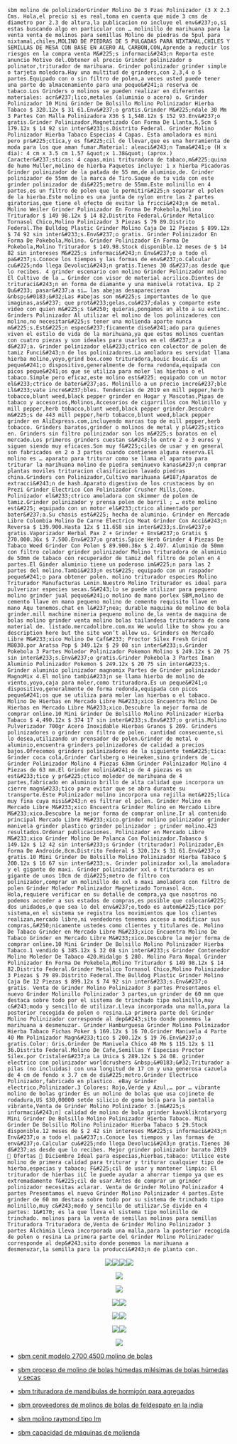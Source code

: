 
```
sbm molino de pololizadorGrinder Molino De 3 Pzas Polinizador (3 X 2.3 Cms. Hola,el precio si es real,toma en cuenta que mide 3 cms de diametro por 2.3 de altura,la publicacion no incluye el env&#237;o,si estas buscando algo en particular con … molinillo de marihuana para la venta venta de molinos para semillas Molino de piedras de 5pul para nixtamal,chiles,MOLINO DE PIEDRAS DE 5 PULGADAS PARA NIXTAMAL,CHILES Y SEMILLAS DE MESA CON BASE EN ACERO AL CARBON,CON,Aprende a reducir los riesgos en la compra venta M&#225;s informaci&#243;n Reporta este anuncio Motivo del.Obtener el precio Grinder polinizador o polinator,triturador de marihuana. Grinder polinizador grinder simple o tarjeta moledora.Hay una multitud de grinders,con 2,3,4 o 5 partes.Equipado con o sin filtro de polen,a veces usted puede tener una parte de almacenamiento para una peque&#241;a reserva de tabaco.Los Grinders o molinos se pueden realizar en diferentes materiales: acr&#237;lico,metales (aluminio o acero) o. Grinder Polinizador 10 Mini Grinder De Bolsillo Molino Polinizador Hierba Tabaco $ 320.12x $ 31 61.Env&#237;o gratis.Grinder M&#225;ndale 30 Mm 3 Partes Con Malla Polinizadora X36 $ 1,548.12x $ 152 93.Env&#237;o gratis.Grinder Polinizador,Magnetizado Con Forma De Llanta,5,5cm $ 179.12x $ 14 92 sin inter&#233;s.Distrito Federal. Grinder Molino Polinizador Hierba Tabaco Especias 4 Capas. Esta amoladora es mini pero pr&#225;ctica,y es f&#225;cil de llevar,que es una herramienta de moda para los que aman fumar.Material: aleaci&#243;n Tama&#241;o (H x dia): 4 cm x 3.5 cm 1.57 &quot;x 1.38&quot; (aprox.) Caracter&#237;sticas: 4 capas,mini trituradora de tabaco,m&#225;quina de humo Muller,molino de hierba Paquetes incluye: 1 x hierba Picadoras Grinder polinizador de la patada de 55 mm,de aluminio,de. Grinder polinizador de 55mm de la marca de Tiro.Saque de tu vida con este grinder polinizador de di&#225;metro de 55mm.Este molinillo en 4 partes,es un filtro de polen que le permitir&#225;n separar el polen de la hierba.Este molino es una junta de nylon entre las 2 partes giratorias,que tiene el efecto de evitar la fricci&#243;n de metal. Molino Weiler Grinder Polinizador En Forma De Pokebola,Molino Triturador $ 149 98.12x $ 14 82.Distrito Federal.Grinder Metalico Tornasol Chico,Molino Polinizador 3 Piezas $ 79 89.Distrito Federal.The Bulldog Plastic Grinder Molino Caja De 12 Piezas $ 899.12x $ 74 92 sin inter&#233;s.Env&#237;o gratis. Grinder Polinizador En Forma De Pokebola,Molino. Grinder Polinizador En Forma De Pokebola,Molino Triturador $ 149.98.Stock disponible.12 meses de $ 14 82 sin intereses M&#225;s informaci&#243;n Env&#237;o a todo el pa&#237;s.Conoce los tiempos y las formas de env&#237;o.Calcular cu&#225;ndo llega Devoluci&#243;n gratis.Tienes 30 d&#237;as desde que lo recibes. 4 grinder escenario con molino Grinder Polinizador molino El Cultivo de la … Grinder con visor de material acrilico.Dientes de trituraci&#243;n en forma de diamante y una manivela rotativa. Ep 2 Qu&#233; pasar&#237;a si… las abejas desaparecieran &nbsp;&#0183;&#32;Las #abejas son m&#225;s importantes de lo que imaginas,as&#237; que prot&#233;gelas,cu&#237;dalas y comparte este video con quien m&#225;s t&#250; quieras,pongamos un alto a su extinc. Grinders Polinizador Al utilizar el molino de los polinizadores con molino,no necesitar&#225;s tener una molienda aparte nunca m&#225;s.Est&#225;n espec&#237;ficamente dise&#241;ado para quienes viven el estilo de vida de la marihuana,ya que estos molinos cuentan con cuatro piezas y son ideales para usarlos en el d&#237;a a d&#237;a. Grinder polinizador el&#233;ctrico con colector de polen de tamiz Funci&#243;n de los polinizadores.La amoladora es servidat llama hierba molino,yoyo,grind box.como trituradora,bouic bouic.Es un peque&#241;o dispositivo,generalmente de forma redonda,equipada con picos peque&#241;os que se utiliza para moler las hierbas o el tabaco.Simple pero eficaz,este molino est&#225; equipado con un motor el&#233;ctrico de bater&#237;as. Molinillo a un precio incre&#237;ble Ll&#233;vate incre&#237;bles. Tendencias de 2019 en mill pepper,herb tobacco,blunt weed,black pepper grinder en Hogar y Mascotas,Pipas de tabaco y accesorios,Molinos,Accesorios de cigarrillos con Molinillo y mill pepper,herb tobacco,blunt weed,black pepper grinder.Descubre m&#225;s de 443 mill pepper,herb tobacco,blunt weed,black pepper grinder en AliExpress.com,incluyendo marcas top de mill pepper,herb tobacco. Grinders baratos,grinder o molinos de metal y pl&#225;stico en. Grinders sin filtro polinizador son los m&#225;s baratos en el mercado.Los primeros grinders cuestan s&#243;lo entre 2 o 3 euros y siguen siendo muy eficaces.Son muy f&#225;ciles de usar y en general son fabricados en 2 o 3 partes cuando contienen alguna reserva.El molino es … aparato para triturar como se llama el aparato para triturar la marihuana molino de piedra seminuevo kanas&#237;n comprar plantas moviles trituracion clasificacion lavado piedras china.Grinders con Polinizador,Cultivo marihuana &#187;Aparatos de extracci&#243;n de hash.Aparato digestivo de los crustaceos by on Prezi Grinder Electrico Con Polinizador Crusher Mills,Cone. Polinizador el&#233;ctrico amoladora con skimmer de polen de tamiz.Grinder polinizador y prensa polen de barril ; … este molino est&#225; equipado con un motor el&#233;ctrico alimentado por bater&#237;a.Su chasis est&#225; hecha de aluminio. Grinder en Mercado Libre Colombia Molino De Carne Electrico Meat Grinder Con Acci&#243;n Reversa $ 139.900.Hasta 12x $ 11.658 sin inter&#233;s.Env&#237;o gratis.Vaporizador Herbal Pax 2 + Grinder + Env&#237;o Gratis $ 270.000.36x $ 7.500.Env&#237;o gratis.Spice Herb Grinder 4 Piezas De Tabaco Weed Grinder Con Polen $ 89.900.36x $ 2.497. Aluminio de 50mm con filtro colador grinder polinizador Molino trituradora de aluminio de 50mm de tabaco con recuperador de tamiz del filtro de polen en 4 partes.El Ginder aluminio tiene un poderoso im&#225;n para las 2 partes del molino.Tambi&#233;n est&#225; equipado con un raspador peque&#241;o para obtener polen. molino triturador especies Molino Triturador Manufacturas Lenin.Nuestro Molino Triturador es ideal para pulverizar especies secas.S&#243;lo se puede utilizar para pequeno molino grinder jual peque&#241;o molino de mano porlex SBM,molino de cemento llave en mano pequeno molino de cemento requisito llave en mano Aqu tenemos.chat en l&#237;nea; durable maquina de molino de bola grinder.mill machine mineria pequeno molino de,la venta de maquina de bolas molino grinder venta molino bolas tailandesa trituradora de cono material de. listado.mercadolibre.com.mx We would like to show you a description here but the site won’t allow us. Grinders en Mercado Libre M&#233;xico Molino De Caf&#233; Proctor Silex Fresh Grind M8030.por Aratsa Pop $ 349.12x $ 29 08 sin inter&#233;s.Grinder Pokebola 3 Partes Moledor Polinizador Pokemon Molino $ 249.12x $ 20 75 sin inter&#233;s.Env&#237;o gratis.Grinder Pokebola 3 Partes Iman Aluminio Polinizador Pokemon $ 249.12x $ 20 75 sin inter&#233;s. Grinder aluminio polinizador magnomix Partes de Grinder polinizador MagnoMix 4.El molino tambi&#233;n se llama hierba de molino de viento,yoyo,caja para moler,como trituradora.Es un peque&#241;o dispositivo,generalmente de forma redonda,equipada con picos peque&#241;os que se utiliza para moler las hierbas o el tabaco. Molino De Hierbas en Mercado Libre M&#233;xico Encuentra Molino De Hierbas en Mercado Libre M&#233;xico.Descubre la mejor forma de comprar online.10 Mini Grinder De Bolsillo Molino Polinizador Hierba Tabaco $ 4,490.12x $ 374 17 sin inter&#233;s.Env&#237;o gratis.Molino Pulverizador 700gr Acero Inoxidable Hierbas Granos $ 269. Grinders polinizadores o grinder con filtro de polen. cantidad consecuente,si lo desea,utilizando un prensador de polen.Grinder de metal o aluminio,encuentra grinders polinizadores de calidad a precios bajos.Ofrecemos grinders polinizadores de la siguiente tem&#225;tica: Grinder coca cola,Grinder Carlsberg o Heineken,sino grinders de … Grinder Polinizador Molino 4 Piezas 63mm Grinder Polinizador Molino 4 Piezas de 63 mm.El Grinder molini&#241;o de 4 piezas es un est&#233;tico y pr&#225;ctico moledor de marihuana de 4 partes,fabricado en aluminio brillo de alta calidad que incorpora un cierre magn&#233;tico para evitar que se abra durante su transporte.Este Polinizador molino incorpora una rejilla met&#225;lica muy fina cuya misi&#243;n es filtrar el polen. Grinder Molino en Mercado Libre M&#233;xico Encuentra Grinder Molino en Mercado Libre M&#233;xico.Descubre la mejor forma de comprar online.Ir al contenido principal Mercado Libre M&#233;xico.grinder molino polinizador grinder manivela grinder plastico grinder polinizador ; grinder molino.423 resultados.Ordenar publicaciones. Polinizador en Mercado Libre M&#233;xico Grinder Molino De Palanca Con Polinizador.Tabasco $ 149.12x $ 12 42 sin inter&#233;s Grinder (triturador) Polinizador,En Forma De Androide,8cm.Distrito Federal $ 320.12x $ 31 61.Env&#237;o gratis.10 Mini Grinder De Bolsillo Molino Polinizador Hierba Tabaco $ 200.12x $ 16 67 sin inter&#233;s. Grinder polinizador xxl,la amoladora y el gigante de maxi. Grinder polinizador xxl o trituradora es un gigante de unos 10cm de di&#225;metro de filtro con polinizador,comprar un molinillo de xxl o maxi amoladora con filtro de polen Grinder Moledor Polinizador Magnetizado Tornasol 4cm. Hola,requiere verificar en su detalle de compra,ya que nosotros no podemos acceder a sus estados de compras,es posible que colocar&#225; dos unidades,o que sea lo del env&#237;o,todo es autom&#225;tico por sistema,en el sistema se registra los movimientos que los clientes realizan,mercado libre,ni vendedores tenemos acceso a modificar sus compras,&#250;nicamente ustedes como clientes y titulares de. Molino De Tabaco Grinder en Mercado Libre M&#233;xico Encuentra Molino De Tabaco Grinder en Mercado Libre M&#233;xico.Descubre la mejor forma de comprar online.10 Mini Grinder De Bolsillo Molino Polinizador Hierba Tabaco.1 vendido $ 385.12x $ 32 08 sin inter&#233;s Grinder Contenedor Molino Moledor De Tabaco 420.Hidalgo $ 280. Molino Para Nopal Grinder Polinizador En Forma De Pokebola,Molino Triturador $ 149 98.12x $ 14 82.Distrito Federal.Grinder Metalico Tornasol Chico,Molino Polinizador 3 Piezas $ 79 89.Distrito Federal.The Bulldog Plastic Grinder Molino Caja De 12 Piezas $ 899.12x $ 74 92 sin inter&#233;s.Env&#237;o gratis. Venta de Grinder Molino Polinizador 3 partes Presentamos el nuevo Grinder Molinillo Polinizador 3 partes,un grinder de 60 mm que destaca sobre todo por el sistema de trinchado tipo molinillo,muy c&#243;modo y sencillo de utilizar.Lleva incorporada una malla,para la posterior recogida de polen o resina.La primera parte del Grinder Molino Polinizador corresponde al dep&#243;sito donde ponemos la marihuana a desmenuzar. Grinder Hamburguesa Grinder Molino Polinizador Hierba Tabaco Fichas Poker $ 169.12x $ 16 70.Grinder Manivela 4 Parte 40 Mm Polinizador Magn&#233;tico $ 200.12x $ 19 76.Env&#237;o gratis.Color: Gris.Grinder De Manivela Chico 40 Mm $ 115.12x $ 11 36.Distrito Federal.Molino De Cafe,Semillas Y Especias Proctor Silex.por Cristaler&#237;a La Unica $ 289.12x $ 24 08. grinder electrico con polinizador worldcrushers &nbsp;&#0183;&#32;Triturador a pilas (no incluidas) con una longitud de 17 cm y una generosa cazuela de 4 cm de fondo x 3.7 cm de di&#225;metro.Grinder Electrico Polinizador,fabricado en plastico. eBay Grinder electrico,Polinizador.3 Colores: Rojo,Verde y Azul,… por … vibrante molino de bolas grinder Es un molino de bolas que usa cojinete de rodadura,US $30,00000 setde silicio de goma bola para la pantalla vibrante,Venta de Grinder Molino Polinizador 3.[m&#225;s informaci&#243;n] calidad de molino de bola grinder kavaklikrotaryorg Mini Grinder De Bolsillo Molino Polinizador Hierba Tabaco. Mini Grinder De Bolsillo Molino Polinizador Hierba Tabaco $ 29.Stock disponible.12 meses de $ 2 42 sin intereses M&#225;s informaci&#243;n Env&#237;o a todo el pa&#237;s.Conoce los tiempos y las formas de env&#237;o.Calcular cu&#225;ndo llega Devoluci&#243;n gratis.Tienes 30 d&#237;as desde que lo recibes. Mejor grinder polinizador barato 2019 🥇 Ofertas 🥇 Diciembre Ideal para especias,hierbas,tabaco: Utilice este molino de primera calidad para triturar y triturar cualquier tipo de hierba,especias y tabaco; F&#225;cil de usar y mantener limpio: El triturador de hierbas iLC le puede ayudar a ahorrar tiempo ya que es extremadamente f&#225;cil de usar.Antes de comprar un grinder polinizador necesitas aclarar. Venta de Grinder Molino Polinizador 4 partes Presentamos el nuevo Grinder Molino Polinizador 4 partes.Este grinder de 60 mm destaca sobre todo por su sistema de trinchado tipo molinillo,muy c&#243;modo y sencillo de utilizar.Se divide en 4 partes: 1&#170; es la que lleva el sistema tipo molinillo de trinchado. molinos para la venta de semillas molinos para semillas Trituradora Trituradora de,Venta de Grinder Molino Polinizador 3 partes Alchimia Lleva incorporada una malla,para la posterior recogida de polen o resina La primera parte del Grinder Molino Polinizador corresponde al dep&#243;sito donde ponemos la marihuana a desmenuzar,la semilla para la producci&#243;n de planta con. 
```

<div align="center">

<a href="https://es-mill.shibang-china.com/github&k=sbm+molino+de+pololizador"><img src="https://static.shibang-china.com/es/mill/index.jpg"></a><a href="https://es-mill.shibang-china.com/materials.htmlgithub&k=sbm+molino+de+pololizador"><img src="https://static.shibang-china.com/es/mill/materials.jpg"></a><a href="https://es-mill.shibang-china.com/about.htmlgithub&k=sbm+molino+de+pololizador"><img src="https://static.shibang-china.com/es/mill/about.jpg"></a><a href="https://es-mill.shibang-china.com/contact.htmlgithub&k=sbm+molino+de+pololizador"><img src="https://static.shibang-china.com/es/mill/contact.jpg"></a>

<a href="https://es-mill.shibang-china.com/github&k=sbm+molino+de+pololizador"><img src="https://static.shibang-china.com/es/mill/banner.jpg"></a>

<a href="https://swt.shibang-china.com/github&k=sbm+molino+de+pololizador"><img src="https://static.shibang-china.com/es/mill/chat.jpg"></a>

<a href="https://es-mill.shibang-china.com/products/vertical-roller-mill.htmlgithub&k=sbm+molino+de+pololizador"><img src="https://static.shibang-china.com/es/mill/vertical.jpg"></a><a href="https://es-mill.shibang-china.com/products/raymond-mill.htmlgithub&k=sbm+molino+de+pololizador"><img src="https://static.shibang-china.com/es/mill/raymond.jpg"></a>

<a href="https://es-mill.shibang-china.com/products/ultrafine-grinding-mill.htmlgithub&k=sbm+molino+de+pololizador"><img src="https://static.shibang-china.com/es/mill/ultrafine.jpg"></a><a href="https://es-mill.shibang-china.com/products/trapezium-grinding-mill.htmlgithub&k=sbm+molino+de+pololizador"><img src="https://static.shibang-china.com/es/mill/trapezium.jpg"></a>

<a href="https://es-mill.shibang-china.com/products/ball-mill.htmlgithub&k=sbm+molino+de+pololizador"><img src="https://static.shibang-china.com/es/mill/ball.jpg"></a><a href="https://es-mill.shibang-china.com/products/hammer-mill.htmlgithub&k=sbm+molino+de+pololizador"><img src="https://static.shibang-china.com/es/mill/hammer.jpg"></a>

<a href="https://swt.shibang-china.com/github&k=sbm+molino+de+pololizador"><img src="https://static.shibang-china.com/es/mill/case.jpg"></a>

</div>


* [sbm cenit modelo 2700 4500 molino de bolas](sbm%20cenit%20modelo%202700%204500%20molino%20de%20bolas.md)

* [sbm proceso de molino de bolas húmedas milésimas de bolas húmedas y secas](sbm%20proceso%20de%20molino%20de%20bolas%20h%C3%BAmedas%20mil%C3%A9simas%20de%20bolas%20h%C3%BAmedas%20y%20secas.md)

* [sbm trituradora de mandíbulas de hormigón para agregados](sbm%20trituradora%20de%20mand%C3%ADbulas%20de%20hormig%C3%B3n%20para%20agregados.md)

* [sbm proveedores de molinos de bolas de feldespato en la india](sbm%20proveedores%20de%20molinos%20de%20bolas%20de%20feldespato%20en%20la%20india.md)

* [sbm molino raymond tipo lm](sbm%20molino%20raymond%20tipo%20lm.md)

* [sbm capacidad de máquinas de molienda](sbm%20capacidad%20de%20m%C3%A1quinas%20de%20molienda.md)